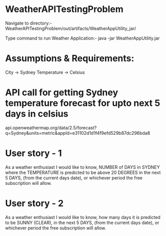 # WeatherAPITestingProblem

Navigate to directory:- WeatherAPITestingProblem/out/artifacts/WeatherAppUtility_jar/

Type command to run Weather Application:- java -jar WeatherAppUtility.jar

# Assumptions & Requirements:

City -> Sydney
Temperature -> Celsius 

# API call for getting Sydney temperature forecast for upto next 5 days in celsius

api.openweathermap.org/data/2.5/forecast?q=Sydney&units=metric&appId=e31102d1d1f4f9efd529b87dc296bda8

# User story - 1

As a weather enthusiast I would like to know,
    NUMBER of DAYS in SYDNEY where the TEMPERATURE is predicted to be above 20 DEGREES
    in the next 5 DAYS, (from the current days date), or whichever period the free subscription will allow.

# User story - 2

As a weather enthusiast I would like to know,
    how many days it is predicted to be SUNNY (CLEAR),
    in the next 5 DAYS, (from the current days date), or whichever period the free subscription will allow.


